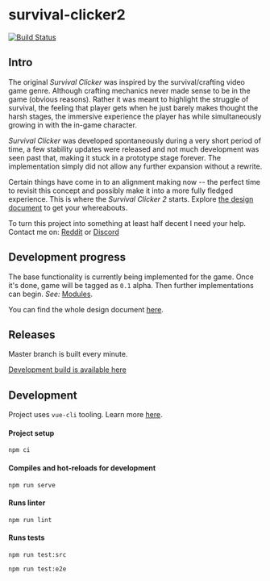 # survival-clicker2

[![Build Status](https://travis-ci.com/MantasPauliukonis/survival-clicker2.svg?branch=master)](https://travis-ci.com/MantasPauliukonis/survival-clicker2)

## Intro

The original *Survival Clicker* was inspired by the survival/crafting video game genre. Although crafting mechanics never made sense to be in the game (obvious reasons). Rather it was meant to highlight the struggle of survival, the feeling that player gets when he just barely makes thought the harsh stages, the immersive experience the player has while simultaneously growing in with the in-game character.

*Survival Clicker* was developed spontaneously during a very short period of time, a few stability updates were released and not much development was seen past that, making it stuck in a prototype stage forever. The implementation simply did not allow any further expansion without a rewrite.

Certain things have come in to an alignment making now -- the perfect time to revisit this concept and possibly make it into a more fully fledged experience. This is where the *Survival Clicker 2* starts. Explore [the design document](docs/Design-Document/Design-Document-e000f04c-b05b-4dfc-83b0-3770f478d276.md) to get your whereabouts.

To turn this project into something at least half decent I need your help. Contact me on:
[Reddit](https://www.reddit.com/user/mantas6)
or
[Discord](https://discord.gg/DMXvm7W)

## Development progress

The base functionality is currently being implemented for the game. Once it's done, game will be tagged as `0.1` alpha. Then further implementations can begin. *See:* [Modules](docs/Design-Document/Modules-c911879c-ec8c-4106-86d0-a8b9468d5bb8.md).

You can find the whole design document [here](docs/Design-Document/Design-Document-e000f04c-b05b-4dfc-83b0-3770f478d276.md).

## Releases

Master branch is built every minute.

[Development build is available here](https://dev.sc2.7777.lt)

## Development

Project uses `vue-cli` tooling. Learn more [here](https://cli.vuejs.org/guide/#cli).

#### Project setup
```
npm ci
```

#### Compiles and hot-reloads for development
```
npm run serve
```

#### Runs linter
```
npm run lint
```

#### Runs tests
```
npm run test:src

npm run test:e2e
```
